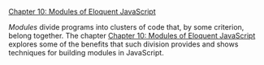 [Chapter 10: Modules of Eloquent JavaScript](http://eloquentjavascript.net/10_modules.html)

*Modules* divide programs into clusters of code that, by some criterion,
belong together. The chapter [Chapter 10: Modules of Eloquent JavaScript](http://eloquentjavascript.net/10_modules.html) explores some of the benefits that
such division provides and shows techniques for building modules
in JavaScript.



